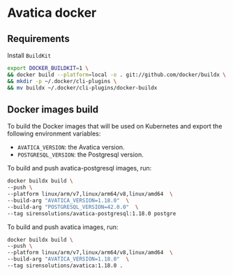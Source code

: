 # Avatica docker

## Requirements

Install `BuildKit` 

```bash
export DOCKER_BUILDKIT=1 \
&& docker build --platform=local -o . git://github.com/docker/buildx \
&& mkdir -p ~/.docker/cli-plugins \
&& mv buildx ~/.docker/cli-plugins/docker-buildx
```

## Docker images build

To build the Docker images that will be used on Kubernetes and export the following environment variables:

- `AVATICA_VERSION`: the Avatica version.
- `POSTGRESQL_VERSION`: the Postgresql version.

To build and push avatica-postgresql images, run:

```bash
docker buildx build \
--push \
--platform linux/arm/v7,linux/arm64/v8,linux/amd64  \
--build-arg "AVATICA_VERSION=1.18.0"  \
--build-arg "POSTGRESQL_VERSION=42.0.0"  \
--tag sirensolutions/avatica-postgresql:1.18.0 postgre
```

To build and push avatica images, run:

```bash
docker buildx build \
--push \
--platform linux/arm/v7,linux/arm64/v8,linux/amd64  \
--build-arg "AVATICA_VERSION=1.18.0"  \
--tag sirensolutions/avatica:1.18.0 .
```